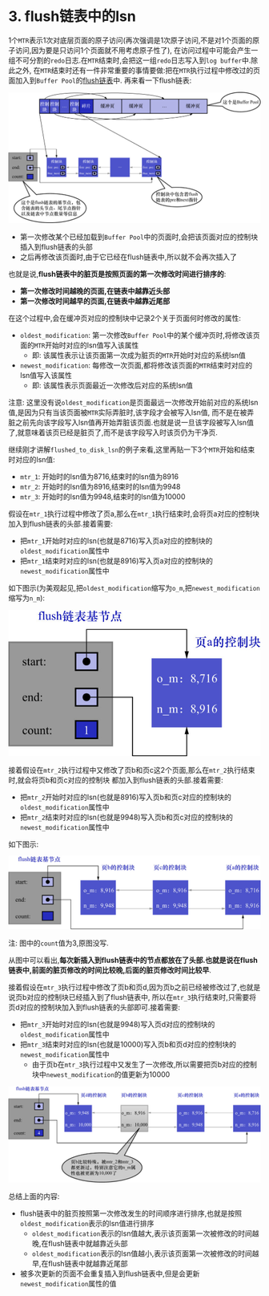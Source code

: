# 3. flush链表中的lsn

1个`MTR`表示1次对底层页面的原子访问(再次强调是1次原子访问,不是对1个页面的原子访问,因为要是只访问1个页面就不用考虑原子性了),
在访问过程中可能会产生一组不可分割的`redo`日志.在`MTR`结束时,会把这一组`redo`日志写入到`log buffer`中.除此之外,
在`MTR`结束时还有一件非常重要的事情要做:把在`MTR`执行过程中修改过的页面加入到`Buffer Pool`的[flush链表](https://github.com/rayallen20/howDoesMySQLWork/blob/f67756ef76cd4d4dcedeb4d7f782eb74d3a39bba/%E7%AC%AC17%E7%AB%A0%20%E8%B0%83%E8%8A%82%E7%A3%81%E7%9B%98%E5%92%8CCPU%E7%9A%84%E7%9F%9B%E7%9B%BE--InnoDB%E7%9A%84Buffer%20Pool/2.%20InnoDB%E7%9A%84Buffer%20Pool/5.%20flush%E9%93%BE%E8%A1%A8%E7%9A%84%E7%AE%A1%E7%90%86.md)中.
再来看一下flush链表:

![flush链表](./img/flush链表.jpg)

- 第一次修改某个已经加载到`Buffer Pool`中的页面时,会把该页面对应的控制块插入到flush链表的头部
- 之后再修改该页面时,由于它已经在flush链表中,所以就不会再次插入了

也就是说,**flush链表中的脏页是按照页面的第一次修改时间进行排序的**:

- **第一次修改时间越晚的页面,在链表中越靠近头部**
- **第一次修改时间越早的页面,在链表中越靠近尾部**

在这个过程中,会在缓冲页对应的控制块中记录2个关于页面何时修改的属性:

- `oldest_modification`: 第一次修改`Buffer Pool`中的某个缓冲页时,将修改该页面的`MTR`开始时对应的lsn值写入该属性
  - 即: 该属性表示让该页面第一次成为脏页的`MTR`开始时对应的系统lsn值
- `newest_modification`: 每修改一次页面,都将修改该页面的`MTR`结束时对应的lsn值写入该属性
  - 即: 该属性表示页面最近一次修改后对应的系统lsn值

注意: 这里没有说`oldest_modification`是页面最远一次修改开始前对应的系统lsn值,是因为只有当该页面被`MTR`实际弄脏时,该字段才会被写入lsn值,
而不是在被弄脏之前先向该字段写入lsn值再开始弄脏该页面.也就是说一旦该字段被写入lsn值了,就意味着该页已经是脏页了,而不是该字段写入时该页仍为干净页.

继续刚才讲解`flushed_to_disk_lsn`的例子来看,这里再贴一下3个`MTR`开始和结束时对应的lsn值:

- `mtr_1`: 开始时的lsn值为8716,结束时的lsn值为8916
- `mtr_2`: 开始时的lsn值为8916,结束时的lsn值为9948
- `mtr_3`: 开始时的lsn值为9948,结束时的lsn值为10000

假设在`mtr_1`执行过程中修改了页a,那么在`mtr_1`执行结束时,会将页a对应的控制块加入到flush链表的头部.接着需要:

- 把`mtr_1`开始时对应的lsn(也就是8716)写入页a对应的控制块的`oldest_modification`属性中
- 把`mtr_1`结束时对应的lsn(也就是8916)写入页a对应的控制块的`newest_modification`属性中

如下图示(为美观起见,把`oldest_modification`缩写为`o_m`,把`newest_modification`缩写为`n_m`):

![将页a对应的控制块加入到flush链表的头部](./img/将页a对应的控制块加入到flush链表的头部.jpg)

接着假设在`mtr_2`执行过程中又修改了页b和页c这2个页面,那么在`mtr_2`执行结束时,就会将页b和页c对应的控制块
都加入到flush链表的头部.接着需要:

- 把`mtr_2`开始时对应的lsn(也就是8916)写入页b和页c对应的控制块的`oldest_modification`属性中
- 把`mtr_2`结束时对应的lsn(也就是9948)写入页b和页c对应的控制块的`newest_modification`属性中

如下图示:

![将页b和页c对应的控制块都加入到flush链表的头部](./img/将页b和页c对应的控制块都加入到flush链表的头部.jpg)

注: 图中的`count`值为3,原图没写.

从图中可以看出,**每次新插入到flush链表中的节点都放在了头部.也就是说在flush链表中,前面的脏页修改的时间比较晚,后面的脏页修改时间比较早**.

接着假设在`mtr_3`执行过程中修改了页b和页d,因为页b之前已经被修改过了,也就是说页b对应的控制块已经插入到了flush链表中,
所以在`mtr_3`执行结束时,只需要将页d对应的控制块加入到flush链表的头部即可.接着需要:

- 把`mtr_3`开始时对应的lsn(也就是9948)写入页d对应的控制块的`oldest_modification`属性中
- 把`mtr_3`结束时对应的lsn(也就是10000)写入页b和页d对应的控制块的`newest_modification`属性中
  - 由于页b在`mtr_3`执行过程中又发生了一次修改,所以需要把页b对应的控制块中`newest_modification`的值更新为10000

![将页d对应的控制块加入到flush链表的头部](./img/将页d对应的控制块加入到flush链表的头部.jpg)

总结上面的内容:

- flush链表中的脏页按照第一次修改发生的时间顺序进行排序,也就是按照`oldest_modification`表示的lsn值进行排序
  - `oldest_modification`表示的lsn值越大,表示该页面第一次被修改的时间越晚,在flush链表中就越靠近头部
  - `oldest_modification`表示的lsn值越小,表示该页面第一次被修改的时间越早,在flush链表中就越靠近尾部
- 被多次更新的页面不会重复插入到flush链表中,但是会更新`newest_modification`属性的值
